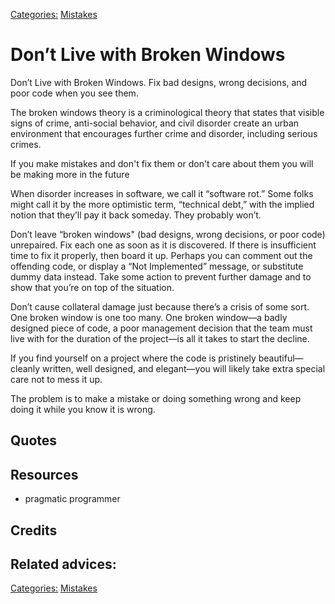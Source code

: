 [Categories:](../Categories/index.md) [Mistakes](../Categories/Mistakes.md)
# Don’t Live with Broken Windows

Don’t Live with Broken Windows. Fix bad designs, wrong decisions, and poor code when you see them.

The broken windows theory is a criminological theory that states that visible signs of crime, anti-social behavior, and civil disorder create an urban environment that encourages further crime and disorder, including serious crimes.

If you make mistakes and don't fix them or don't care about them you will be making more in the future

When disorder increases in software, we call it “software rot.” Some folks might call it by the more optimistic term, “technical debt,” with the implied notion that they’ll pay it back someday. They probably won’t.

Don’t leave “broken windows" (bad designs, wrong decisions, or poor code) unrepaired. Fix each one as soon as it is discovered. If there is insufficient time to fix it properly, then board it up. Perhaps you can comment out the offending code, or display a “Not Implemented” message, or substitute dummy data instead. Take some action to prevent further damage and to show that you’re on top of the situation.

Don’t cause collateral damage just because there’s a crisis of some sort. One broken window is one too many. One broken window—a badly designed piece of code, a poor management decision that the team must live with for the duration of the project—is all it takes to start the decline.

If you find yourself on a project where the code is pristinely beautiful—cleanly written, well designed, and elegant—you will likely take extra special care not to mess it up.

The problem is to make a mistake or doing something wrong and keep doing it while you know it is wrong.


## Quotes

## Resources

- pragmatic programmer

## Credits

## Related advices:


[Categories:](../Categories/index.md) [Mistakes](../Categories/Mistakes.md)